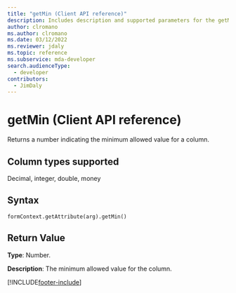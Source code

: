 ```yaml
---
title: "getMin (Client API reference)"
description: Includes description and supported parameters for the getMin method.
author: clromano
ms.author: clromano
ms.date: 03/12/2022
ms.reviewer: jdaly
ms.topic: reference
ms.subservice: mda-developer
search.audienceType: 
  - developer
contributors:
  - JimDaly
---
```

# getMin (Client API reference)

Returns a number indicating the minimum allowed value for a column. 

## Column types supported

Decimal, integer, double, money

## Syntax

`formContext.getAttribute(arg).getMin()`

## Return Value

**Type**: Number. 

**Description**: The minimum allowed value for the column.

[!INCLUDE[footer-include](../../../../../includes/footer-banner.md)]
